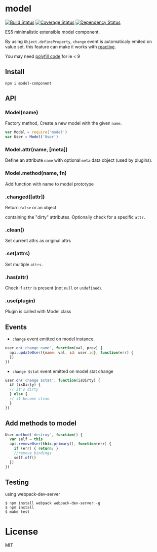 # model

[![Build Status](https://travis-ci.org/chemzqm/model.svg?branch=master)](https://travis-ci.org/chemzqm/model)
[![Coverage Status](https://coveralls.io/repos/chemzqm/model/badge.svg?branch=master&service=github)](https://coveralls.io/github/chemzqm/model?branch=master)
[![Dependency Status](https://david-dm.org/chemzqm/model.svg)](https://david-dm.org/chemzqm/model)

  ES5 minimalistic extensible model component.

  By using `Object.defineProperty`, `change` event is automaticaly emited on value set.
  this feature can make it works with [reactive](https://github.com/chemzqm/reactive).

  You may need [polyfill code](https://gist.github.com/chemzqm/22c1cec5895afd924bee) for ie < 9

## Install

```
npm i model-component
```

## API

### Model(name)

  Factory method, Create a new model with the given `name`.

```js
var Model = require('model')
var User = Model('User')
```

### Model.attr(name, [meta])

  Define an attribute `name` with optional `meta` data object (used by plugins).

### Model.method(name, fn)

  Add function with name to model prototype

### .changed([attr])

  Return `false` or an object

  containing the "dirty" attributes.
  Optionally check for a specific `attr`.

### .clean()

  Set current attrs as original attrs

### .set(attrs)

  Set multiple `attrs`.

### .has(attr)

  Check if `attr` is present (not `null` or `undefined`).

### .use(plugin)

  Plugin is called with Model class

## Events

* `change` event emitted on model instance.

``` js
user.on('change name', function(val, prev) {
  api.updateUser({name: val, id: user.id}, function(err) {
  })
})
```
* `change $stat` event emitted on model stat change

``` js
user.on('change $stat', function(isDirty) {
  if (isDirty) {
  // it's dirty
  } else {
  // it become clean
  }
})

```

## Add methods to model

``` js
User.method('destroy', function() {
  var self = this
  api.removeUser(this.primary(), function(err) {
    if (err) { return; }
    //remove bindings
    self.off()
  })
})
```

## Testing

using webpack-dev-server

```
$ npm install webpack webpack-dev-server -g
$ npm install
$ make test
```

# License

  MIT
